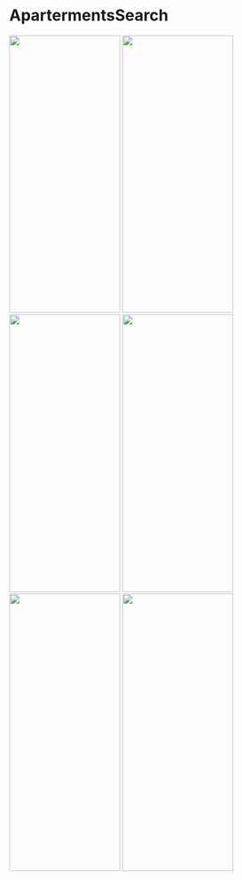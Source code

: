 # ApartermentsSearch

<a><img src="https://user-images.githubusercontent.com/43058944/71969804-03b66b00-323a-11ea-9f89-e082252e1100.png"  height="500" width="200" ></a>
<a><img src="https://user-images.githubusercontent.com/43058944/71969885-23e62a00-323a-11ea-89d9-9743bee4baef.png"  height="500" width="200" ></a>
<a><img src="https://user-images.githubusercontent.com/43058944/71969907-2fd1ec00-323a-11ea-93e7-4e6bef66a765.png"  height="500" width="200" ></a>
<a><img src="https://user-images.githubusercontent.com/43058944/71969939-3bbdae00-323a-11ea-86eb-b1d4d0c44168.png"  height="500" width="200" ></a>
<a><img src="https://user-images.githubusercontent.com/43058944/71969955-4710d980-323a-11ea-821b-28680f306255.png"  height="500" width="200" ></a>
<a><img src="https://user-images.githubusercontent.com/43058944/71969974-51cb6e80-323a-11ea-8c8d-0e59e4b704f5.png"  height="500" width="200" ></a>

